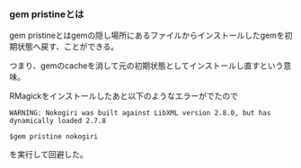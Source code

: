### gem pristineとは
gem pristineとはgemの隠し場所にあるファイルからインストールしたgemを初期状態へ戻す、ことができる。

つまり、gemのcacheを消して元の初期状態としてインストールし直すという意味。

RMagickをインストールしたあと以下のようなエラーがでたので

    WARNING: Nokogiri was built against LibXML version 2.8.0, but has dynamically loaded 2.7.8

    $gem pristine nokogiri

を実行して回避した。
